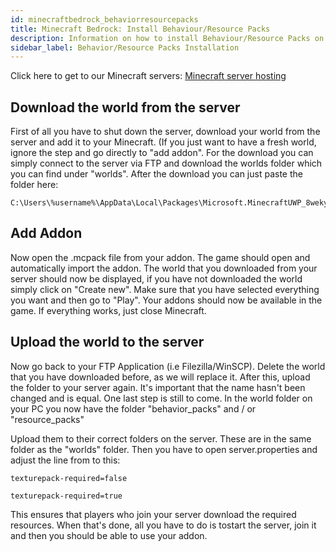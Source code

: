 ```yaml
---
id: minecraftbedrock_behaviorresourcepacks
title: Minecraft Bedrock: Install Behaviour/Resource Packs
description: Information on how to install Behaviour/Resource Packs on your Minecraft Bedrock server from ZAP-Hosting - ZAP-Hosting.com documentation
sidebar_label: Behavior/Resource Packs Installation
---
```


Click here to get to our Minecraft servers: [Minecraft server hosting](https://zap-hosting.com/en/minecraft-server-hosting/)

## Download the world from the server

First of all you have to shut down the server, download your world from the server and add it to your Minecraft. (If you just want to have a fresh world, ignore the step and go directly to "add addon". For the download you can simply connect to the server via FTP and download the worlds folder which you can find under "worlds". After the download you can just paste the folder here:

```
C:\Users\%username%\AppData\Local\Packages\Microsoft.MinecraftUWP_8wekyb3d8bbwe\LocalState\games\com.mojang\minecraftWorlds
```

## Add Addon
Now open the .mcpack file from your addon. The game should open and automatically import the addon. The world that you downloaded from your server should now be displayed, if you have not downloaded the world simply click on "Create new". Make sure that you have selected everything you want and then go to "Play". Your addons should now be available in the game. If everything works, just close Minecraft.

## Upload the world to the server

Now go back to your FTP Application (i.e Filezilla/WinSCP). Delete the world that you have downloaded before, as we will replace it. After this, upload the folder to your server again. It's important that the name hasn't been changed and is equal. One last step is still to come. In the world folder on your PC you now have the folder "behavior_packs" and / or "resource_packs"


Upload them to their correct folders on the server. These are in the same folder as the "worlds" folder. Then you have to open server.properties and adjust the line from to this: 

```
texturepack-required=false
```
```
texturepack-required=true
```

This ensures that players who join your server download the required resources. When that's done, all you have to do is tostart the server, join it and then you should be able to use your addon.
